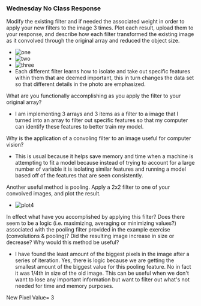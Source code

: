 ### Wednesday No Class Response 
Modify the existing filter and if needed the associated weight in order to apply your new filters to the image 3 times. Plot each result, upload them to your response, and describe how each filter transformed the existing image as it convolved through the original array and reduced the object size.
- ![one](C:\Users\corii\WebstormProjects\data_310\images\plot1.PNG)
- ![two](C:\Users\corii\WebstormProjects\data_310\images\plot2.PNG)
- ![three](C:\Users\corii\WebstormProjects\data_310\Week_2\plot3.PNG)
- Each different filter learns how to isolate and take out specific features within them that are deemed important, this in turn changes the data set so that different details in the photo are emphasized. 

What are you functionally accomplishing as you apply the filter to your original array? 
- I am implementing 3 arrays and 3 items as a filter to a image that I turned into an array to filter out specific features so that my computer can identify these features to better train my model. 

Why is the application of a convoling filter to an image useful for computer vision? 
- This is usual because it helps save memory and time when a machine is attempting to fit a model because instead of trying to account for a large number of variable it is isolating similar features and running a model based off of the features that are seen consistently. 

Another useful method is pooling. Apply a 2x2 filter to one of your convolved images, and plot the result.
- ![plot4](C:\Users\corii\WebstormProjects\data_310\images\plot4.PNG)

In effect what have you accomplished by applying this filter? Does there seem to be a logic (i.e. maximizing, averaging or minimizing values?) associated with the pooling filter provided in the example exercise (convolutions & pooling)? Did the resulting image increase in size or decrease? Why would this method be useful?
- I have found the least amount of the biggest pixels in the image after a series of iteration. Yes, there is logic because we are getting the smallest amount of the biggest value for this pooling feature. No in fact it was 1/4th in size of the old image. This can be useful when we don't want to lose any important information but want to filter out what's not needed for time and memory purposes. 

New Pixel Value= 3
